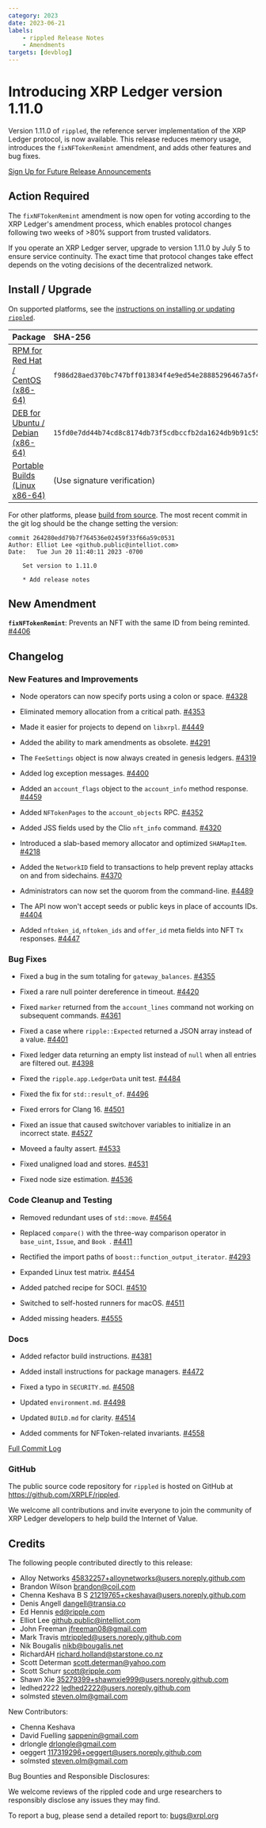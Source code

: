 ```yaml
---
category: 2023
date: 2023-06-21
labels:
    - rippled Release Notes
    - Amendments
targets: [devblog]
---
```

# Introducing XRP Ledger version 1.11.0

Version 1.11.0 of `rippled`, the reference server implementation of the XRP Ledger protocol, is now available. This release reduces memory usage, introduces the `fixNFTokenRemint` amendment, and adds other features and bug fixes.

[Sign Up for Future Release Announcements](https://groups.google.com/g/ripple-server)

<!-- BREAK -->

## Action Required

The `fixNFTokenRemint` amendment is now open for voting according to the XRP Ledger's amendment process, which enables protocol changes following two weeks of >80% support from trusted validators.

If you operate an XRP Ledger server, upgrade to version 1.11.0 by July 5 to ensure service continuity. The exact time that protocol changes take effect depends on the voting decisions of the decentralized network.


## Install / Upgrade

On supported platforms, see the [instructions on installing or updating `rippled`](https://xrpl.org/install-rippled.html).

| Package | SHA-256 |
|:--------|:--------|
| [RPM for Red Hat / CentOS (x86-64)](https://repos.ripple.com/repos/rippled-rpm/stable/rippled-1.11.0-1.el7.x86_64.rpm) | `f986d28aed370bc747bff013834f4e9ed54e28885296467a5f465b32f04bebf0` |
| [DEB for Ubuntu / Debian (x86-64)](https://repos.ripple.com/repos/rippled-deb/pool/stable/rippled_1.11.0-1_amd64.deb) | `15fd0e7dd44b74cd8c8174db73f5cdbccfb2da1624db9b91c559dff62e651d4f` |
| [Portable Builds (Linux x86-64)](https://github.com/XRPLF/rippled-portable-builds) | (Use signature verification) |

For other platforms, please [build from source](https://github.com/ripple/rippled/tree/master/Builds). The most recent commit in the git log should be the change setting the version:

```text
commit 264280edd79b7f764536e02459f33f66a59c0531
Author: Elliot Lee <github.public@intelliot.com>
Date:   Tue Jun 20 11:40:11 2023 -0700

    Set version to 1.11.0
    
    * Add release notes
```


## New Amendment

**`fixNFTokenRemint`**: Prevents an NFT with the same ID from being reminted. [#4406](https://github.com/XRPLF/rippled/pull/4406)


## Changelog


### New Features and Improvements

- Node operators can now specify ports using a colon or space. [#4328](https://github.com/XRPLF/rippled/pull/4328)

- Eliminated memory allocation from a critical path. [#4353](https://github.com/XRPLF/rippled/pull/4353)

- Made it easier for projects to depend on `libxrpl`. [#4449](https://github.com/XRPLF/rippled/pull/4449)

- Added the ability to mark amendments as obsolete. [#4291](https://github.com/XRPLF/rippled/pull/4291)

- The `FeeSettings` object is now always created in genesis ledgers. [#4319](https://github.com/XRPLF/rippled/pull/4319)

- Added log exception messages. [#4400](https://github.com/XRPLF/rippled/pull/4400)

- Added an `account_flags` object to the `account_info` method response. [#4459](https://github.com/XRPLF/rippled/pull/4459)

- Added `NFTokenPages` to the `account_objects` RPC. [#4352](https://github.com/XRPLF/rippled/pull/4352)

- Added JSS fields used by the Clio `nft_info` command. [#4320](https://github.com/XRPLF/rippled/pull/4320)

- Introduced a slab-based memory allocator and optimized `SHAMapItem`. [#4218](https://github.com/XRPLF/rippled/pull/4218)

- Added the `NetworkID` field to transactions to help prevent replay attacks on and from sidechains. [#4370](https://github.com/XRPLF/rippled/pull/4370)

- Administrators can now set the quorom from the command-line. [#4489](https://github.com/XRPLF/rippled/pull/4489)

- The API now won't accept seeds or public keys in place of accounts IDs. [#4404](https://github.com/XRPLF/rippled/pull/4404)

- Added `nftoken_id`, `nftoken_ids` and `offer_id` meta fields into NFT `Tx` responses. [#4447](https://github.com/XRPLF/rippled/pull/4447)


### Bug Fixes

- Fixed a bug in the sum totaling for `gateway_balances`. [#4355](https://github.com/XRPLF/rippled/pull/4355)

- Fixed a rare null pointer dereference in timeout. [#4420](https://github.com/XRPLF/rippled/pull/4420)

- Fixed `marker` returned from the `account_lines` command not working on subsequent commands. [#4361](https://github.com/XRPLF/rippled/pull/4361)

- Fixed a case where `ripple::Expected` returned a JSON array instead of a value. [#4401](https://github.com/XRPLF/rippled/pull/4401)

- Fixed ledger data returning an empty list instead of `null` when all entries are filtered out. [#4398](https://github.com/XRPLF/rippled/pull/4398)

- Fixed the `ripple.app.LedgerData` unit test. [#4484](https://github.com/XRPLF/rippled/pull/4484)

- Fixed the fix for `std::result_of`. [#4496](https://github.com/XRPLF/rippled/pull/4496)

- Fixed errors for Clang 16. [#4501](https://github.com/XRPLF/rippled/pull/4501)

- Fixed an issue that caused switchover variables to initialize in an incorrect state. [#4527](https://github.com/XRPLF/rippled/pull/4527)

- Moveed a faulty assert. [#4533](https://github.com/XRPLF/rippled/pull/4533)

- Fixed unaligned load and stores. [#4531](https://github.com/XRPLF/rippled/pull/4531)

- Fixed node size estimation. [#4536](https://github.com/XRPLF/rippled/pull/4536)


### Code Cleanup and Testing

- Removed redundant uses of `std::move`. [#4564](https://github.com/XRPLF/rippled/pull/4565)

- Replaced `compare()` with the three-way comparison operator in `base_uint`, `Issue`, and `Book `. [#4411](https://github.com/XRPLF/rippled/pull/4411)

- Rectified the import paths of `boost::function_output_iterator`. [#4293](https://github.com/XRPLF/rippled/pull/4293)

- Expanded Linux test matrix. [#4454](https://github.com/XRPLF/rippled/pull/4454)

- Added patched recipe for SOCI. [#4510](https://github.com/XRPLF/rippled/pull/4510)

- Switched to self-hosted runners for macOS. [#4511](https://github.com/XRPLF/rippled/pull/4511)

- Added missing headers. [#4555](https://github.com/XRPLF/rippled/pull/4555)


### Docs

- Added refactor build instructions. [#4381](https://github.com/XRPLF/rippled/pull/4381)

- Added install instructions for package managers. [#4472](https://github.com/XRPLF/rippled/pull/4472)

- Fixed a typo in `SECURITY.md`. [#4508](https://github.com/XRPLF/rippled/pull/4508)

- Updated `environment.md`. [#4498](https://github.com/XRPLF/rippled/pull/4498)

- Updated `BUILD.md` for clarity. [#4514](https://github.com/XRPLF/rippled/pull/4514)

- Added comments for NFToken-related invariants. [#4558](https://github.com/XRPLF/rippled/pull/4558)


[Full Commit Log](https://github.com/XRPLF/rippled/compare/1.10.0...1.11.0)


### GitHub

The public source code repository for `rippled` is hosted on GitHub at <https://github.com/XRPLF/rippled>.

We welcome all contributions and invite everyone to join the community of XRP Ledger developers to help build the Internet of Value.


## Credits

The following people contributed directly to this release:

- Alloy Networks <45832257+alloynetworks@users.noreply.github.com>
- Brandon Wilson <brandon@coil.com>
- Chenna Keshava B S <21219765+ckeshava@users.noreply.github.com>
- Denis Angell <dangell@transia.co>
- Ed Hennis <ed@ripple.com>
- Elliot Lee <github.public@intelliot.com>
- John Freeman <jfreeman08@gmail.com>
- Mark Travis <mtrippled@users.noreply.github.com>
- Nik Bougalis <nikb@bougalis.net>
- RichardAH <richard.holland@starstone.co.nz>
- Scott Determan <scott.determan@yahoo.com>
- Scott Schurr <scott@ripple.com>
- Shawn Xie <35279399+shawnxie999@users.noreply.github.com>
- ledhed2222 <ledhed2222@users.noreply.github.com>
- solmsted <steven.olm@gmail.com>

New Contributors:

- Chenna Keshava
- David Fuelling <sappenin@gmail.com>
- drlongle <drlongle@gmail.com>
- oeggert <117319296+oeggert@users.noreply.github.com>
- solmsted <steven.olm@gmail.com>

Bug Bounties and Responsible Disclosures:

We welcome reviews of the rippled code and urge researchers to responsibly disclose any issues they may find.

To report a bug, please send a detailed report to: <bugs@xrpl.org>
